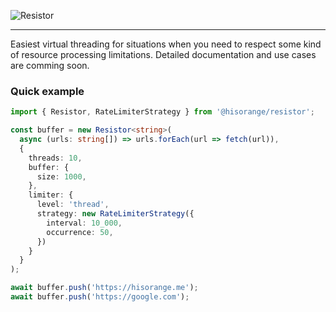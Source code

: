 ![Resistor](https://user-images.githubusercontent.com/3441017/119745067-ab632600-be8d-11eb-93e1-24d34ffe2a92.png)

---

Easiest virtual threading for situations when you need to respect some kind of resource processing limitations.
Detailed documentation and use cases are comming soon.


### Quick example

```ts
import { Resistor, RateLimiterStrategy } from '@hisorange/resistor';

const buffer = new Resistor<string>(
  async (urls: string[]) => urls.forEach(url => fetch(url)),
  {
    threads: 10,
    buffer: {
      size: 1000,
    },
    limiter: {
      level: 'thread',
      strategy: new RateLimiterStrategy({
        interval: 10_000,
        occurrence: 50,
      })
    }
  }
);

await buffer.push('https://hisorange.me');
await buffer.push('https://google.com');
```
